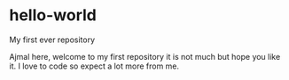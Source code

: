 # hello-world
My first ever repository

Ajmal here, welcome to my first repository it is not much but hope you like it.
I love to code so expect a lot more from me.
